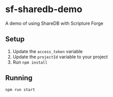 # sf-sharedb-demo
A demo of using ShareDB with Scripture Forge

## Setup

1. Update the `access_token` variable
2. Update the `projectId` variable to your project
3. Run `npm install`

## Running
`npm run start`